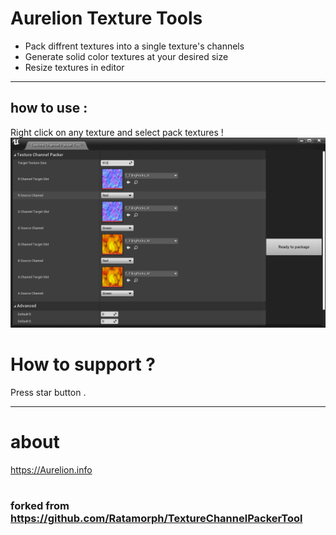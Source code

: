 # Aurelion Texture Tools

- Pack diffrent textures into a single texture's channels 
- Generate solid color textures at your desired size
- Resize textures in editor     
- ---    
  ## how to use :
  Right click on any texture and select pack textures !
  ![Image](.github/Capture.png)


# How to support ?
Press star button .







---
#  about  
https://Aurelion.info
#

### forked from https://github.com/Ratamorph/TextureChannelPackerTool